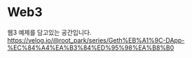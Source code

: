 # Web3

웹3 예제를 담고있는 공간입니다.
https://velog.io/@root_park/series/Geth%EB%A1%9C-DApp-%EC%84%A4%EA%B3%84%ED%95%98%EA%B8%B0 
